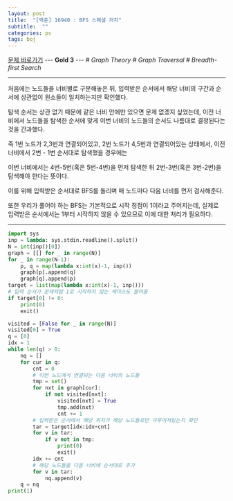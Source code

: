 ```yaml
---
layout: post
title:  "[백준] 16940 : BFS 스페셜 저지"
subtitle:  ""
categories: ps
tags: boj
---
```


[문제 바로가기](https://www.acmicpc.net/problem/16940) --- **Gold 3** --- *# Graph Theory # Graph Traversal # Breadth-first Search*

---

처음에는 노드들을 너비별로 구분해놓은 뒤, 입력받은 순서에서 해당 너비의 구간과 순서에 상관없이 원소들이 일치하는지만 확인했다.

탐색 순서는 상관 없기 때문에 같은 너비 안에만 있으면 문제 없겠지 싶었는데, 이전 너비에서 노드들을 탐색한 순서에 맞게 이번 너비의 노드들의 순서도 나름대로 결정된다는 것을 간과했다.

즉 1번 노드가 2,3번과 연결되어있고, 2번 노드가 4,5번과 연결되어있는 상태에서, 이전 너비에서 2번 - 1번 순서대로 탐색했을 경우에는

이번 너비에서는 4번-5번(혹은 5번-4번)을 먼저 탐색한 뒤 2번-3번(혹은 3번-2번)을 탐색해야 한다는 뜻이다.

이를 위해 입력받은 순서대로 BFS를 돌리며 매 노드마다 다음 너비를 먼저 검사해준다.

또한 우리가 풀어야 하는 BFS는 기본적으로 시작 정점이 1이라고 주어지는데, 실제로 입력받은 순서에서는 1부터 시작하지 않을 수 있으므로 이에 대한 처리가 필요하다.

---

```python
import sys
inp = lambda: sys.stdin.readline().split()
N = int(inp()[0])
graph = [[] for _ in range(N)]
for _ in range(N-1):
    p, q = map(lambda x:int(x)-1, inp())
    graph[p].append(q)
    graph[q].append(p)
target = list(map(lambda x:int(x)-1, inp()))
# 입력 순서가 문제처럼 1로 시작하지 않는 케이스도 들어옴
if target[0] != 0:
    print(0)
    exit()

visited = [False for _ in range(N)]
visited[0] = True
q = [0]
idx = 1
while len(q) > 0:
    nq = []
    for cur in q:
        cnt = 0
        # 이번 노드에서 연결되는 다음 너비의 노드들
        tmp = set()
        for nxt in graph[cur]:
            if not visited[nxt]:
                visited[nxt] = True
                tmp.add(nxt)
                cnt += 1
        # 입력받은 순서에서 해당 위치가 해당 노드들로만 이루어져있는지 확인
        tar = target[idx:idx+cnt]
        for v in tar:
            if v not in tmp:
                print(0)
                exit()
        idx += cnt
        # 해당 노드들을 다음 너비에 순서대로 추가
        for v in tar:
            nq.append(v)
    q = nq
print(1)
```
